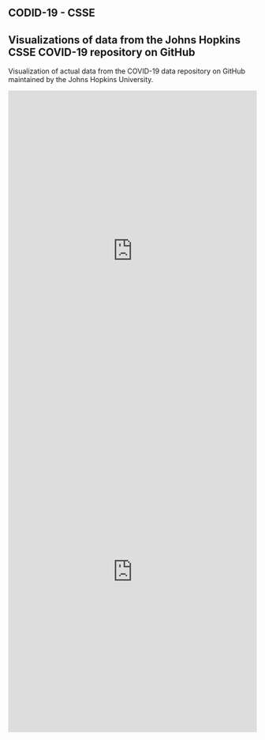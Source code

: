 ## CODID-19 - CSSE

## Visualizations of data from the Johns Hopkins CSSE COVID-19 repository on GitHub

Visualization of actual data from the COVID-19 data repository on GitHub maintained by the Johns Hopkins University. 



<iframe id="map" width="100%" height="650" frameborder="0" scrolling="no" marginheight="0" marginwidth="0" src="https://gjrichter.github.io/ixmaps/ui/html/embed_sync_Leaflet.html?ui=embed&basemap=ll&align=left&legend=1&scrollsafe=1&sync=false&footer=true&project=https://raw.githubusercontent.com/gjrichter/viz/master/COVID-19/projects/COVID-19-CSSE/ixmaps_project_JHU_CSSE_cases_and_deaths_last_56_days.json"></iframe>

<iframe id="map" width="100%" height="650" frameborder="0" scrolling="no" marginheight="0" marginwidth="0" src="https://gjrichter.github.io/ixmaps/ui/html/embed_sync_Leaflet.html?ui=embed&basemap=ll&align=left&legend=1&scrollsafe=1&sync=false&footer=true&project=https://raw.githubusercontent.com/gjrichter/viz/master/COVID-19/projects/COVID-19-PCM_DPC/ixmaps_project_PCM_DPC_Reg2019_COVID_curves_media_7_giorni_positivi_deceduti_56.json"></iframe>


